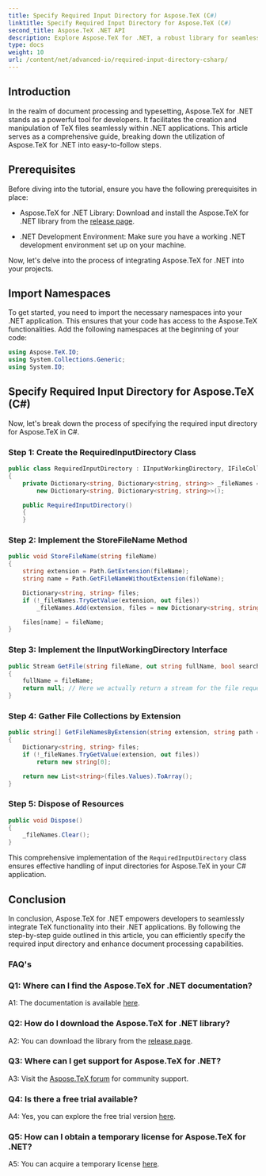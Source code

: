 ```yaml
---
title: Specify Required Input Directory for Aspose.TeX (C#)
linktitle: Specify Required Input Directory for Aspose.TeX (C#)
second_title: Aspose.TeX .NET API
description: Explore Aspose.TeX for .NET, a robust library for seamless TeX integration. Follow our step-by-step guide.
type: docs
weight: 10
url: /content/net/advanced-io/required-input-directory-csharp/
---
```

## Introduction

In the realm of document processing and typesetting, Aspose.TeX for .NET stands as a powerful tool for developers. It facilitates the creation and manipulation of TeX files seamlessly within .NET applications. This article serves as a comprehensive guide, breaking down the utilization of Aspose.TeX for .NET into easy-to-follow steps.

## Prerequisites

Before diving into the tutorial, ensure you have the following prerequisites in place:

- Aspose.TeX for .NET Library: Download and install the Aspose.TeX for .NET library from the [release page](https://releases.aspose.com/tex/net/).

- .NET Development Environment: Make sure you have a working .NET development environment set up on your machine.

Now, let's delve into the process of integrating Aspose.TeX for .NET into your projects.

## Import Namespaces

To get started, you need to import the necessary namespaces into your .NET application. This ensures that your code has access to the Aspose.TeX functionalities. Add the following namespaces at the beginning of your code:

```csharp
using Aspose.TeX.IO;
using System.Collections.Generic;
using System.IO;
```

## Specify Required Input Directory for Aspose.TeX (C#)

Now, let's break down the process of specifying the required input directory for Aspose.TeX in C#.

### Step 1: Create the RequiredInputDirectory Class

```csharp
public class RequiredInputDirectory : IInputWorkingDirectory, IFileCollector
{
    private Dictionary<string, Dictionary<string, string>> _fileNames =
        new Dictionary<string, Dictionary<string, string>>();

    public RequiredInputDirectory()
    {
    }
```

### Step 2: Implement the StoreFileName Method

```csharp
public void StoreFileName(string fileName)
{
    string extension = Path.GetExtension(fileName);
    string name = Path.GetFileNameWithoutExtension(fileName);

    Dictionary<string, string> files;
    if (!_fileNames.TryGetValue(extension, out files))
        _fileNames.Add(extension, files = new Dictionary<string, string>());

    files[name] = fileName;
}
```

### Step 3: Implement the IInputWorkingDirectory Interface

```csharp
public Stream GetFile(string fileName, out string fullName, bool searchSubdirectories = false)
{
    fullName = fileName;
    return null; // Here we actually return a stream for the file requested by its name.
}
```

### Step 4: Gather File Collections by Extension

```csharp
public string[] GetFileNamesByExtension(string extension, string path = null)
{
    Dictionary<string, string> files;
    if (!_fileNames.TryGetValue(extension, out files))
        return new string[0];

    return new List<string>(files.Values).ToArray();
}
```

### Step 5: Dispose of Resources

```csharp
public void Dispose()
{
    _fileNames.Clear();
}
```

This comprehensive implementation of the `RequiredInputDirectory` class ensures effective handling of input directories for Aspose.TeX in your C# application.

## Conclusion

In conclusion, Aspose.TeX for .NET empowers developers to seamlessly integrate TeX functionality into their .NET applications. By following the step-by-step guide outlined in this article, you can efficiently specify the required input directory and enhance document processing capabilities.

### FAQ's

### Q1: Where can I find the Aspose.TeX for .NET documentation?

A1: The documentation is available [here](https://reference.aspose.com/tex/net/).

### Q2: How do I download the Aspose.TeX for .NET library?

A2: You can download the library from the [release page](https://releases.aspose.com/tex/net/).

### Q3: Where can I get support for Aspose.TeX for .NET?

A3: Visit the [Aspose.TeX forum](https://forum.aspose.com/c/tex/47) for community support.

### Q4: Is there a free trial available?

A4: Yes, you can explore the free trial version [here](https://releases.aspose.com/).

### Q5: How can I obtain a temporary license for Aspose.TeX for .NET?

A5: You can acquire a temporary license [here](https://purchase.aspose.com/temporary-license/).